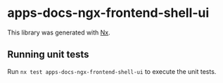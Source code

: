 # apps-docs-ngx-frontend-shell-ui

This library was generated with [Nx](https://nx.dev).

## Running unit tests

Run `nx test apps-docs-ngx-frontend-shell-ui` to execute the unit tests.
